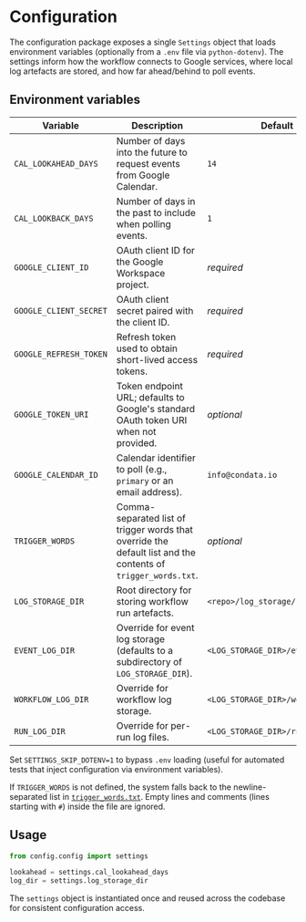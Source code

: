 # Configuration

The configuration package exposes a single `Settings` object that loads environment
variables (optionally from a `.env` file via `python-dotenv`). The settings inform how the
workflow connects to Google services, where local log artefacts are stored, and how far ahead/behind
to poll events.

## Environment variables

| Variable | Description | Default |
|----------|-------------|---------|
| `CAL_LOOKAHEAD_DAYS` | Number of days into the future to request events from Google Calendar. | `14` |
| `CAL_LOOKBACK_DAYS` | Number of days in the past to include when polling events. | `1` |
| `GOOGLE_CLIENT_ID` | OAuth client ID for the Google Workspace project. | _required_ |
| `GOOGLE_CLIENT_SECRET` | OAuth client secret paired with the client ID. | _required_ |
| `GOOGLE_REFRESH_TOKEN` | Refresh token used to obtain short-lived access tokens. | _required_ |
| `GOOGLE_TOKEN_URI` | Token endpoint URL; defaults to Google's standard OAuth token URI when not provided. | _optional_ |
| `GOOGLE_CALENDAR_ID` | Calendar identifier to poll (e.g., `primary` or an email address). | `info@condata.io` |
| `TRIGGER_WORDS` | Comma-separated list of trigger words that override the default list and the contents of `trigger_words.txt`. | _optional_ |
| `LOG_STORAGE_DIR` | Root directory for storing workflow run artefacts. | `<repo>/log_storage/run_history` |
| `EVENT_LOG_DIR` | Override for event log storage (defaults to a subdirectory of `LOG_STORAGE_DIR`). | `<LOG_STORAGE_DIR>/events` |
| `WORKFLOW_LOG_DIR` | Override for workflow log storage. | `<LOG_STORAGE_DIR>/workflows` |
| `RUN_LOG_DIR` | Override for per-run log files. | `<LOG_STORAGE_DIR>/runs` |

Set `SETTINGS_SKIP_DOTENV=1` to bypass `.env` loading (useful for automated tests that inject configuration via environment variables).

If `TRIGGER_WORDS` is not defined, the system falls back to the newline-separated list in
[`trigger_words.txt`](trigger_words.txt). Empty lines and comments (lines starting with `#`)
inside the file are ignored.

## Usage

```python
from config.config import settings

lookahead = settings.cal_lookahead_days
log_dir = settings.log_storage_dir
```

The `settings` object is instantiated once and reused across the codebase for consistent
configuration access.
